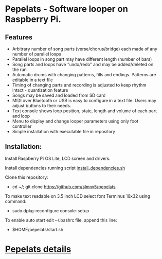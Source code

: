 # Pepelats - Software looper on Raspberry Pi.

## Features

- Arbitrary number of song parts (verse/chorus/bridge) each made of any number of parallel loops
- Parallel loops in song part may have different length (number of bars)
- Song parts and loops have "undo/redo" and may be added/deleted on the run
- Automatic drums with changing patterns, fills and endings. Patterns are editable in a text file
- Timing of changing parts and recording is adjusted to keep rhythm intact - quantization feature
- Songs may be saved and loaded from SD card
- MIDI over Bluetooth or USB is easy to configure in a text file. Users may adjust buttons to their needs.
- Text console shows loop position, state, length and volume of each part and loop
- Menu to display and change looper parameters using only foot controller
- Simple installation with executable file in repository


## Installation:

Install Raspberry Pi OS Lite, LCD screen and drivers.

Install dependencies running script [install_dependencies.sh](etc/scripts/install_dependencies.sh)

Clone this repository: 
- cd ~/; git clone https://github.com/slmnv5/pepelats

To make text readable on 3.5 inch LCD select font Terminus 16x32 using command:

- sudo dpkg-reconfigure console-setup

To enable auto start edit ~/.bashrc file, append this line:

- $HOME/pepelats/start.sh


# [Pepelats details](./Details.md)
